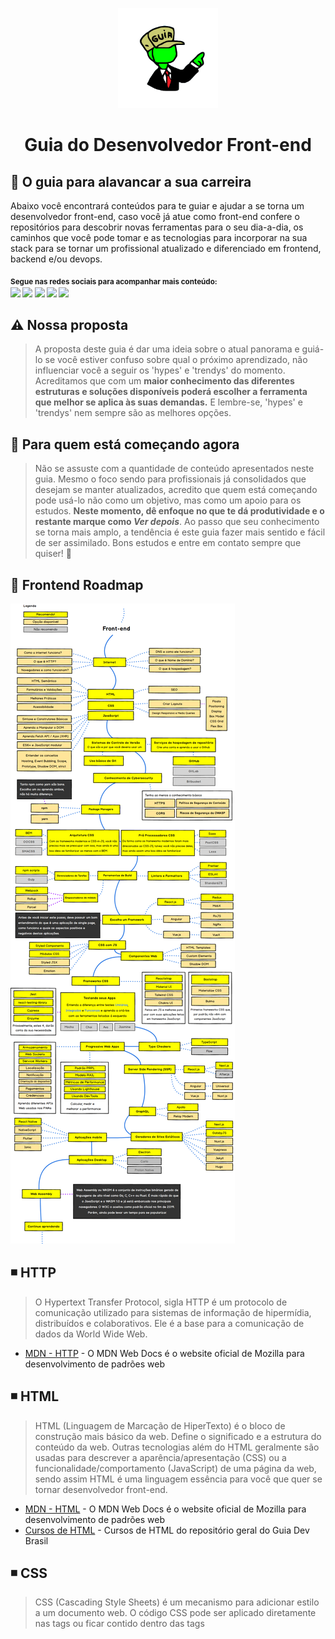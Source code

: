 <p align="center">
  <a href="https://github.com/arthurspk/guiadofrontend">
    <img src="./images/guia.png" alt="Guia do Desenvolvedor Front-end" width="160" height="160">
  </a>
  <h1 align="center">Guia do Desenvolvedor Front-end</h1>
</p>

## :dart: O guia para alavancar a sua carreira

Abaixo você encontrará conteúdos para te guiar e ajudar a se torna um desenvolvedor front-end, caso você já atue como front-end confere o repositórios para descobrir novas ferramentas para o seu dia-a-dia, os caminhos que você pode tomar e as tecnologias para incorporar na sua stack para se tornar um profissional atualizado e diferenciado em frontend, backend e/ou devops.

<sub> <strong>Segue nas redes sociais para acompanhar mais conteúdo: </strong> <br>
[<img src = "https://img.shields.io/badge/GitHub-100000?style=for-the-badge&logo=github&logoColor=white">](https://github.com/arthurspk)
[<img src = "https://img.shields.io/badge/Facebook-1877F2?style=for-the-badge&logo=facebook&logoColor=white">](https://www.facebook.com/seixasqlc/)
[<img src="https://img.shields.io/badge/linkedin-%230077B5.svg?&style=for-the-badge&logo=linkedin&logoColor=white" />](https://www.linkedin.com/in/arthurspk/)
[<img src = "https://img.shields.io/badge/Twitter-1DA1F2?style=for-the-badge&logo=twitter&logoColor=white">](https://twitter.com/manotoquinho)
[<img src = "https://img.shields.io/badge/instagram-%23E4405F.svg?&style=for-the-badge&logo=instagram&logoColor=white">](https://www.instagram.com/arthurspk/)
</sub>

## :warning: Nossa proposta

> A proposta deste guia é dar uma ideia sobre o atual panorama e guiá-lo se você estiver confuso sobre qual o próximo aprendizado, não influenciar você a seguir os 'hypes' e 'trendys' do momento. Acreditamos que com um <b>maior conhecimento das diferentes estruturas e soluções disponíveis poderá escolher a ferramenta que melhor se aplica às suas demandas.</b> E lembre-se, 'hypes' e 'trendys' nem sempre são as melhores opções.

## :beginner: Para quem está começando agora

> Não se assuste com a quantidade de conteúdo apresentados neste guia. Mesmo o foco sendo para profissionais já consolidados que desejam se manter atualizados, acredito que quem está começando pode usá-lo não como um objetivo, mas como um apoio para os estudos. <b>Neste momento, dê enfoque no que te dá produtividade e o restante marque como <i>Ver depois</i></b>. Ao passo que seu conhecimento se torna mais amplo, a tendência é este guia fazer mais sentido e fácil de ser assimilado. Bons estudos e entre em contato sempre que quiser! :punch:

## :small_blue_diamond: Frontend Roadmap

![Frontend Roadmap](./images/frontend.jpg)

## ◾ HTTP

> O Hypertext Transfer Protocol, sigla HTTP é um protocolo de comunicação utilizado para sistemas de informação de hipermídia, distribuídos e colaborativos. Ele é a base para a comunicação de dados da World Wide Web.

- [MDN - HTTP](https://developer.mozilla.org/pt-BR/docs/Web/HTTP) - O MDN Web Docs é o website oficial de Mozilla para desenvolvimento de padrões web

## ◾ HTML

> HTML (Linguagem de Marcação de HiperTexto) é o bloco de construção mais básico da web. Define o significado e a estrutura do conteúdo da web. Outras tecnologias além do HTML geralmente são usadas para descrever a aparência/apresentação (CSS) ou a funcionalidade/comportamento (JavaScript) de uma página da web, sendo assim HTML é uma linguagem essência para você que quer se tornar desenvolvedor front-end.

- [MDN - HTML](https://developer.mozilla.org/pt-BR/docs/Web/HTML) - O MDN Web Docs é o website oficial de Mozilla para desenvolvimento de padrões web
- [Cursos de HTML](https://github.com/arthurspk/guiadevbrasil#-cursos-de-html-e-css) - Cursos de HTML do repositório geral do Guia Dev Brasil

## ◾ CSS

> CSS (Cascading Style Sheets) é um mecanismo para adicionar estilo a um documento web. O código CSS pode ser aplicado diretamente nas tags ou ficar contido dentro das tags <style>. Também é possível, em vez de colocar a formatação dentro do documento, criar um link para um arquivo CSS que contém os estilos.

- [MDN - CSS](https://developer.mozilla.org/pt-BR/docs/Web/CSS) - O MDN Web Docs é o website oficial de Mozilla para desenvolvimento de padrões web
- [Cursos de CSS](https://github.com/arthurspk/guiadevbrasil#-cursos-de-html-e-css) - Cursos de CSS do repositório geral do Guia Dev Brasil

## ◾ JavaScript

> JavaScript é uma linguagem de programação interpretada estruturada, de script em alto nível com tipagem dinâmica fraca e multiparadigma. Juntamente com HTML e CSS, o JavaScript é uma das três principais tecnologias da World Wide Web.

- [MDN - JavaScript](https://developer.mozilla.org/pt-BR/docs/Web/CSS) - O MDN Web Docs é o website oficial de Mozilla para desenvolvimento de padrões web
- [Cursos de JavaScript](https://github.com/arthurspk/guiadevbrasil#-cursos-de-javascript) - Cursos de JavaScript do repositório geral do Guia Dev Brasil

## ◾ Frameworks

> Framework é um conjunto de códigos prontos que podem ser usados no desenvolvimento de aplicativos e sites. O objetivo dessa ferramenta é aplicar funcionalidades, comandos e estruturas já prontas para garantir qualidade no desenvolvimento de um projeto, cada linguagem possi diversos frameworks que podem ser utilizado para te ajudar em umafuncionalidade específica, por configuração, durante a programação de uma aplicação.

- [Frameworks para HTML](https://www.webfx.com/blog/web-design/html5-frameworks/) - 10 frameworks responsivos para ser utilizado no HTML5
- [Frameworks para CSS](https://rockcontent.com/br/talent-blog/frameworks-css/) - 14 frameworks que podem ser utilizados no seu CSS
- [Frameworks no front-end](https://mundodevops.com/blog/framework-front-end/) - Frameworks mais utilizados no front-end
- [Frameworks e bibliotecas JavaScript](https://blog.geekhunter.com.br/frameworks-javascript-e-bibliotecas-java/#:~:text=Um%20framework%20JavaScript%20%C3%A9%20uma,ficar%20reescrevendo%20linhas%20de%20c%C3%B3digo.) - Frameworks e bibliotecas para ser utilizadas no JavaScript

## ◾ APIs

> O conceito de API nada mais é do que uma forma de comunicação entre sistemas. Elas permitem a integração entre dois sistemas, em que um deles fornece informações e serviços que podem ser utilizados pelo outro, sem a necessidade de o sistema que consome a API conhecer detalhes de implementação do software, as APIs permitem que o usuário final utilize um aplicativo, software ou até uma simples planilha, consultando, alterando e armazenando dados de diversos sistemas, sem que o usuário precise acessá-los diretamente.

- [MDN - APIs](https://developer.mozilla.org/pt-BR/docs/Web/API) - O MDN Web Docs é o website oficial de Mozilla para desenvolvimento de padrões web
- [APIs Públicas](https://github.com/public-apis/public-apis) - Uma lista coletiva de APIs gratuitas para uso em software e desenvolvimento web

## 🛠️ Ferramentas

- [Text Pop 3D](https://textpop3d.web.app/) - Cria efeitos de texto 3D <br>
- [Shape Dividers](https://shapedividers.com) - Gera divisores de formas verticais, responsivos, e animados facilmente com este gerador de divisores de formas SVG <br>
- [Couleur](https://couleur.io) - Uma ferramenta de cores simples para ajudá-lo a encontrar uma boa paleta de cores para seu projeto da web) <br>
- [Baseline CSS Filters](https://baseline.is/tools/css-photo-filters/) - 36 Belos filtros de fotos, com edição simples e CSS para copiar) <br>
- [UI Deck](https://uideck.com) - Modelo de página de destino HTML gratuitos e premium, temas de bootstrap, modelos de React, modelos de Tailwind, modelos de site HTML, e kits de interface de usúario) <br>
- [Naevner](https://naevner.com) - Descrição de cores em linguagem natural, gerador de códigos em cores hexadecimais) <br>
